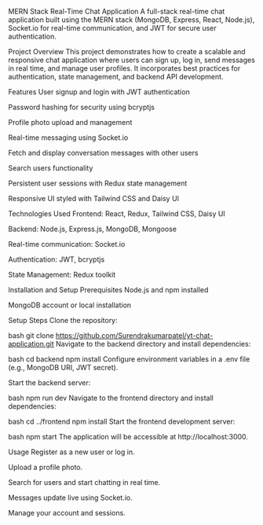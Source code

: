 MERN Stack Real-Time Chat Application
A full-stack real-time chat application built using the MERN stack (MongoDB, Express, React, Node.js), Socket.io for real-time communication, and JWT for secure user authentication.

Project Overview
This project demonstrates how to create a scalable and responsive chat application where users can sign up, log in, send messages in real time, and manage user profiles. It incorporates best practices for authentication, state management, and backend API development.

Features
User signup and login with JWT authentication

Password hashing for security using bcryptjs

Profile photo upload and management

Real-time messaging using Socket.io

Fetch and display conversation messages with other users

Search users functionality

Persistent user sessions with Redux state management

Responsive UI styled with Tailwind CSS and Daisy UI

Technologies Used
Frontend: React, Redux, Tailwind CSS, Daisy UI

Backend: Node.js, Express.js, MongoDB, Mongoose

Real-time communication: Socket.io

Authentication: JWT, bcryptjs

State Management: Redux toolkit

Installation and Setup
Prerequisites
Node.js and npm installed

MongoDB account or local installation

Setup Steps
Clone the repository:

bash
git clone https://github.com/Surendrakumarpatel/yt-chat-application.git
Navigate to the backend directory and install dependencies:

bash
cd backend
npm install
Configure environment variables in a .env file (e.g., MongoDB URI, JWT secret).

Start the backend server:

bash
npm run dev
Navigate to the frontend directory and install dependencies:

bash
cd ../frontend
npm install
Start the frontend development server:

bash
npm start
The application will be accessible at http://localhost:3000.

Usage
Register as a new user or log in.

Upload a profile photo.

Search for users and start chatting in real time.

Messages update live using Socket.io.

Manage your account and sessions.
